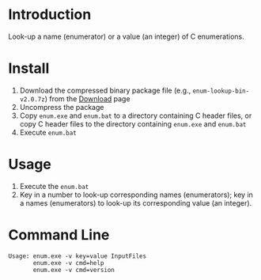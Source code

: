 # Introduction #

Look-up a name (enumerator) or a value (an integer) of C enumerations.


# Install #

1. Download the compressed binary package file (e.g., `enum-lookup-bin-v2.0.7z`)
   from the [Download](https://bitbucket.org/YorkJong/enum-lookup/downloads) page
2. Uncompress the package
3. Copy `enum.exe` and `enum.bat` to a directory containing C header files, or
   copy C header files to the directory containing `enum.exe` and `enum.bat`
4. Execute `enum.bat`


# Usage #

1. Execute the `enum.bat`
2. Key in a number to look-up corresponding names (enumerators);
   key in a names (enumerators) to look-up its corresponding value (an integer).


# Command Line #

```
Usage: enum.exe -v key=value InputFiles
       enum.exe -v cmd=help
       enum.exe -v cmd=version
```
